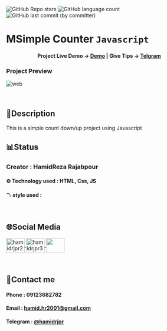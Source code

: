 ![GitHub Repo stars](https://img.shields.io/github/stars/hamidrjpr2/Counter?style=flat&logo=star) ![GitHub language count](https://img.shields.io/github/languages/count/hamidrjpr2/Counter?color=%23c1121f) ![GitHub last commit (by committer)](https://img.shields.io/github/last-commit/hamidrjpr2/Counter)

# MSimple Counter  `Javascript`

<h4 align="center">
  <span>Project Live Demo -> </span>
  <a href="https://hamidrjpr2.github.io/Portfolio/" target="_blank">Demo</a>
  |
  <span>Give Tips -> </span>
  <a href="https://telegram.me/hamidrjpr" target="_blank">Telgram</a>
</h4>

### Project Preview
![web](https://github.com/hamidrjpr2/Counter/assets/155876163/fdd835b3-17ed-4169-a4bb-a2715ba9f477)




<br>

## 📃Description
  This is a simple count down/up project using Javascript
<br>

## 📊Status
### Creator : HamidReza Rajabpour
#### ⚙️ Technology used : HTML, Css, JS
#### 〽️ style used : 
<br>

## 🌐Social Media
<p align="left"> 
  <a href="https://linkedin.com/in/hamidrjpr2" target="blank">
    <img align="center" src="https://raw.githubusercontent.com/rahuldkjain/github-profile-readme-generator/master/src/images/icons/Social/linked-in-alt.svg" alt="hamidrjpr2" height="40" width="50" />
  </a>
  <a href="https://instagram.com/hamidrjpr3" target="blank">
  <img align="center" src="https://raw.githubusercontent.com/rahuldkjain/github-profile-readme-generator/master/src/images/icons/Social/instagram.svg" alt="hamidrjpr3" height="40" width="50" />
  </a>
  <a href="https://github.com/hamidrjpr2">
    <img align="center" src="https://cdn.jsdelivr.net/gh/devicons/devicon/icons/github/github-original.svg" width="50" height="40">
  </a>
</p>
<br>

## 🔰Contact me
#### Phone : 09123682782
#### Email : hamid.hr2001@gmail.com
#### Telegram : [@hamidrjpr](https://telegram.me/hamidrjpr)
